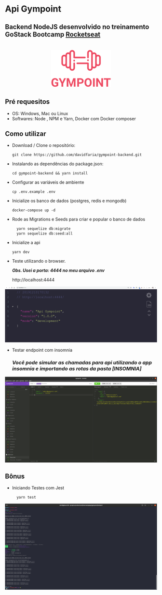 # Api Gympoint

## Backend NodeJS desenvolvido no treinamento GoStack Bootcamp [Rocketseat](https://rocketseat.com.br)

<h1 align="center">
<img src="https://raw.githubusercontent.com/davidfaria/gympoint-backend/master/assets/logo.png">
</h1>

## Pré requesitos

- OS: Windows, Mac ou Linux
- Softwares: Node , NPM e Yarn, Docker com Docker composer

## Como utilizar

- Download / Clone o repositório:

  ```
  git clone https://github.com/davidfaria/gympoint-backend.git
  ```

- Instalando as dependências do package.json:

  ```
  cd gympoint-backend && yarn install
  ```

- Configurar as variáveis de ambiente

  ```
  cp .env.example .env
  ```

- Inicialize os banco de dados (postgres, redis e mongodb)

  ```
  docker-compose up -d
  ```

- Rode as Migrations e Seeds para criar e popular o banco de dados

  ```
    yarn sequelize db:migrate
    yarn sequelize db:seed:all
  ```

- Inicialize a api

  ```
  yarn dev
  ```

- Teste utilizando o browser.

  **_Obs. Usei a porta: 4444 no meu arquivo .env_**

  http://localhost:4444

![localhost](https://raw.githubusercontent.com/davidfaria/gympoint-backend/master/assets/localhost.png)

- Testar endpoint com insomnia

  ### **_Você pode simular as chamadas para api utilizando o app insomnia e importando as rotas da pasta [INSOMNIA]_**

![Insomnia](https://raw.githubusercontent.com/davidfaria/gympoint-backend/master/assets/insomnia.png)

## Bônus

- Iniciando Testes com Jest

  ```
    yarn test
  ```

![Testes](https://raw.githubusercontent.com/davidfaria/gympoint-backend/master/assets/teste.png)
